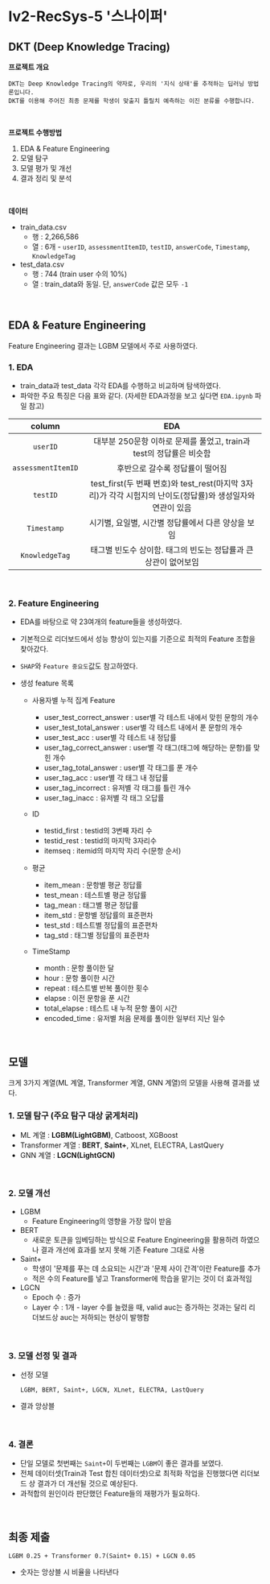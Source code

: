 # lv2-RecSys-5 '스나이퍼'

## DKT (Deep Knowledge Tracing)

**프로젝트 개요**  

```
DKT는 Deep Knowledge Tracing의 약자로, 우리의 '지식 상태'를 추적하는 딥러닝 방법론입니다. 
DKT를 이용해 주어진 최종 문제를 학생이 맞출지 틀릴치 예측하는 이진 분류를 수행합니다.
```
<br>

**프로젝트 수행방법**

1. EDA & Feature Engineering
2. 모델 탐구
3. 모델 평가 및 개선
4. 결과 정리 및 분석

<br>

**데이터**

- train_data.csv
  - 행 : 2,266,586
  - 열 : 6개 - `userID`, `assessmentItemID`, `testID`, `answerCode`, `Timestamp`, `KnowledgeTag`
- test_data.csv
  - 행 : 744 (train user 수의 10%)
  - 열 : train_data와 동일. 단, `answerCode` 값은 모두 `-1`

<br>

## EDA & Feature Engineering
Feature Engineering 결과는 LGBM 모델에서 주로 사용하였다.

### 1. EDA

- train_data과 test_data 각각 EDA를 수행하고 비교하며 탐색하였다.
- 파악한 주요 특징은 다음 표와 같다. (자세한 EDA과정을 보고 싶다면 `EDA.ipynb` 파일 참고)

| column | EDA |
| :-------: | :-----------: |
| `userID` | 대부분 250문항 이하로 문제를 풀었고, train과 test의 정답률은 비슷함 |
| `assessmentItemID` | 후반으로 갈수록 정답률이 떨어짐 |
| `testID` | test_first(두 번째 번호)와 test_rest(마지막 3자리)가 각각 시험지의 난이도(정답률)와 생성일자와 연관이 있음 |
| `Timestamp` | 시기별, 요일별, 시간별 정답률에서 다른 양상을 보임 |
| `KnowledgeTag` | 태그별 빈도수 상이함. 태그의 빈도는 정답률과 큰 상관이 없어보임 |

<br>

### 2. Feature Engineering

- EDA를 바탕으로 약 23여개의 feature들을 생성하였다.
- 기본적으로 리더보드에서 성능 향상이 있는지를 기준으로 최적의 Feature 조합을 찾아갔다.
- `SHAP`와 `Feature 중요도`값도 참고하였다.

- 생성 feature 목록
  - 사용자별 누적 집계 Feature
    - user_test_correct_answer : user별 각 테스트 내에서 맞힌 문항의 개수
    - user_test_total_answer : user별 각 테스트 내에서 푼 문항의 개수
    - user_test_acc : user별 각 테스트 내 정답률
    - user_tag_correct_answer : user별 각 태그(태그에 해당하는 문항)를 맞힌 개수
    - user_tag_total_answer : user별 각 태그를 푼 개수
    - user_tag_acc : user별 각 태그 내 정답률
    - user_tag_incorrect : 유저별 각 태그를 틀린 개수
    - user_tag_inacc : 유저별 각 태그 오답률

  - ID
    - testid_first : testid의 3번째 자리 수
    - testid_rest : testid의 마지막 3자리수
    - itemseq : itemid의 마지막 자리 수(문항 순서)

  - 평균
    - item_mean : 문항별 평균 정답률
    - test_mean : 테스트별 평균 정답률
    - tag_mean : 태그별 평균 정답률
    - item_std : 문항별 정답률의 표준편차
    - test_std : 테스트별 정답률의 표준편차
    - tag_std : 태그별 정답률의 표준편차
  
  - TimeStamp
    - month : 문항 풀이한 달
    - hour : 문항 풀이한 시간
    - repeat : 테스트별 반복 풀이한 횟수
    - elapse : 이전 문항을 푼 시간
    - total_elapse : 테스트 내 누적 문항 풀이 시간
    - encoded_time : 유저별 처음 문제를 풀이한 일부터 지난 일수

<br>


## 모델
크게 3가지 계열(ML 계열, Transformer 계열, GNN 계열)의 모델을 사용해 결과를 냈다.

### 1. 모델 탐구 (주요 탐구 대상 **굵게**처리)

- ML 계열 : **LGBM(LightGBM)**, Catboost, XGBoost
- Transformer 계열 : **BERT**, **Saint+**, XLnet, ELECTRA, LastQuery
- GNN 계열 : **LGCN(LightGCN)**

<br>

### 2. 모델 개선

- LGBM
  - Feature Engineering의 영향을 가장 많이 받음
- BERT
  - 새로운 토큰을 임베딩하는 방식으로 Feature Engineering을 활용하려 하였으나 결과 개선에 효과를 보지 못해 기존 Feature 그대로 사용
- Saint+
  - 학생이 '문제를 푸는 데 소요되는 시간'과 '문제 사이 간격'이란 Feature를 추가
  - 적은 수의 Feature를 넣고 Transformer에 학습을 맡기는 것이 더 효과적임
- LGCN
  - Epoch 수 : 증가
  - Layer 수 : 1개 - layer 수를 늘렸을 때, valid auc는 증가하는 것과는 달리 리더보드상 auc는 저하되는 현상이 발행함

<br>

### 3. 모델 선정 및 결과

- 선정 모델
  ```
  LGBM, BERT, Saint+, LGCN, XLnet, ELECTRA, LastQuery
  ```
- 결과 앙상블

<br>

### 4. 결론

- 단일 모델로 첫번째는 `Saint+`이 두번째는 `LGBM`이 좋은 결과를 보였다.
- 전체 데이터셋(Train과 Test 합친 데이터셋)으로 최적화 작업을 진행했다면 리더보드 상 결과가 더 개선될 것으로 예상된다.
- 과적합의 원인이라 판단했던 Feature들의 재평가가 필요하다.


<br>

## 최종 제출
```
LGBM 0.25 + Transformer 0.7(Saint+ 0.15) + LGCN 0.05  
```
- 숫자는 앙상블 시 비율을 나타낸다

<br>
